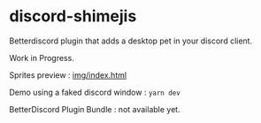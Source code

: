 # discord-shimejis

Betterdiscord plugin that adds a desktop pet in your discord client.

Work in Progress.

Sprites preview : [img/index.html](img/index.html)  

Demo using a faked discord window : `yarn dev`

BetterDiscord Plugin Bundle : not available yet.
